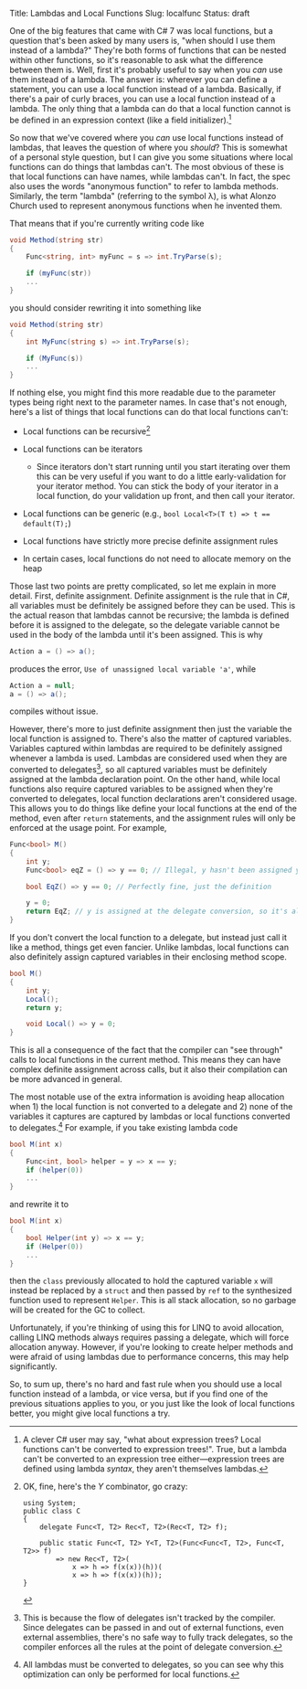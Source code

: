 Title: Lambdas and Local Functions
Slug: localfunc
Status: draft

One of the big features that came with C# 7 was local functions, but a 
question that's been asked by many users is, "when should I use them instead
of a lambda?" They're both forms of functions that can be nested within other
functions, so it's reasonable to ask what the difference between them is.
Well, first it's probably useful to say when you *can* use them instead of a
lambda. The answer is: wherever you can define a statement, you can use a
local function instead of a lambda. Basically, if there's a pair of curly
braces, you can use a local function instead of a lambda. The only thing that
a lambda can do that a local function cannot is be defined in an expression
context (like a field initializer).[^1]

So now that we've covered where you *can* use local functions instead of
lambdas, that leaves the question of where you *should*? This is somewhat
of a personal style question, but I can give you some situations where
local functions can do things that lambdas can't. The most obvious of these
is that local functions can have names, while lambdas can't. In fact,
the spec also uses the words "anonymous function" to refer to lambda methods.
Similarly, the term "lambda" (referring to the symbol λ), is what Alonzo
Church used to represent anonymous functions when he invented them.

That means that if you're currently writing code like

```csharp
void Method(string str)
{
    Func<string, int> myFunc = s => int.TryParse(s);

    if (myFunc(str))
    ...
}
```

you should consider rewriting it into something like

```csharp
void Method(string str)
{
    int MyFunc(string s) => int.TryParse(s);

    if (MyFunc(s))
    ...
}
```

If nothing else, you might find this more readable due to the parameter types
being right next to the parameter names. In case that's not enough, here's
a list of things that local functions can do that local functions can't:

* Local functions can be recursive[^2]

* Local functions can be iterators
    - Since iterators don't start running until you start iterating over them
        this can be very useful if you want to do a little early-validation for
        your iterator method. You can stick the body of your iterator in a local
        function, do your validation up front, and then call your iterator.

* Local functions can be generic (e.g., `bool Local<T>(T t) => t == default(T);`)

* Local functions have strictly more precise definite assignment rules

* In certain cases, local functions do not need to allocate memory on the heap


Those last two points are pretty complicated, so let me explain in more detail.
First, definite assignment. Definite assignment is the rule that in C#, all
variables must be definitely be assigned before they can be used. This is the
actual reason that lambdas cannot be recursive; the lambda is defined before
it is assigned to the delegate, so the delegate variable cannot be used in the
body of the lambda until it's been assigned. This is why 
```csharp
Action a = () => a();
```
produces the error, `Use of unassigned local variable 'a'`, while
```csharp
Action a = null; 
a = () => a();
```
compiles without issue.

However, there's more to just definite assignment then just the variable the
local function is assigned to. There's also the matter of captured variables.
Variables captured within lambdas are required to be definitely assigned
whenever a lambda is used. Lambdas are considered used when they are converted
to delegates[^3], so all captured variables must be definitely assigned at
the lambda declaration point. On the other hand, while local functions also
require captured variables to be assigned when they're converted to delegates,
local function declarations aren't considered usage. This allows you to do things
like define your local functions at the end of the method, even after `return`
statements, and the assignment rules will only be enforced at the usage point.
For example,

```csharp
Func<bool> M()
{
    int y;
    Func<bool> eqZ = () => y == 0; // Illegal, y hasn't been assigned yet

    bool EqZ() => y == 0; // Perfectly fine, just the definition

    y = 0;
    return EqZ; // y is assigned at the delegate conversion, so it's all good
}
```

If you don't convert the local function to a delegate, but instead just call
it like a method, things get even fancier. Unlike lambdas, local functions
can also definitely assign captured variables in their enclosing method scope.

```csharp
bool M()
{
    int y;
    Local();
    return y;

    void Local() => y = 0;
}
```

This is all a consequence of the fact that the compiler can "see through" calls
to local functions in the current method. This means they can have complex
definite assignment across calls, but it also their compilation can be more
advanced in general.

The most notable use of the extra information is avoiding heap allocation
when 1) the local function is not converted to a delegate and 2) none of the
variables it captures are captured by lambdas or local functions converted to
delegates.[^4] For example, if you take existing lambda code

```csharp
bool M(int x)
{
    Func<int, bool> helper = y => x == y;
    if (helper(0))
    ...
}
```

and rewrite it to

```csharp
bool M(int x)
{
    bool Helper(int y) => x == y;
    if (Helper(0))
    ...
}
```

then the `class` previously allocated to hold the captured variable `x` will
instead be replaced by a `struct` and then passed by `ref` to the synthesized
function used to represent `Helper`. This is all stack allocation, so no
garbage will be created for the GC to collect.

Unfortunately, if you're thinking of using this for LINQ to avoid allocation,
calling LINQ methods always requires passing a delegate, which will force
allocation anyway. However, if you're looking to create helper methods and
were afraid of using lambdas due to performance concerns, this may help
significantly.

So, to sum up, there's no hard and fast rule when you should use a local function
instead of a lambda, or vice versa, but if you find one of the previous
situations applies to you, or you just like the look of local functions better,
you might give local functions a try.


[^1]: A clever C# user may say, "what about expression trees? Local functions
 can't be converted to expression trees!". True, but a lambda can't be
 converted to an expression tree either&mdash;expression trees are defined
 using lambda *syntax*, they aren't themselves lambdas.

[^2]: OK, fine, here's the *Y* combinator, go crazy:

        using System;
        public class C 
        {
            delegate Func<T, T2> Rec<T, T2>(Rec<T, T2> f);

            public static Func<T, T2> Y<T, T2>(Func<Func<T, T2>, Func<T, T2>> f)
                => new Rec<T, T2>(
                    x => h => f(x(x))(h))(
                    x => h => f(x(x))(h));
        }

[^3]: This is because the flow of delegates isn't tracked by the compiler.
Since delegates can be passed in and out of external functions, even external
assemblies, there's no safe way to fully track delegates, so the compiler
enforces all the rules at the point of delegate conversion.

[^4]: All lambdas must be converted to delegates, so you can see why this
optimization can only be performed for local functions.